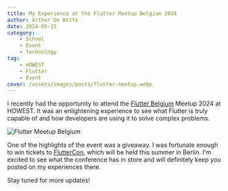 ```yaml
---
title: My Experience at the Flutter Meetup Belgium 2024
author: Arthur De Witte
date: 2024-05-15
category:
    - School
    - Event
    - Technology
tag:
    - HOWEST
    - Flutter
    - Event
cover: /assets/images/posts/flutter-meetup.webp
---
```


I recently had the opportunity to attend the [Flutter Belgium](https://flutterbelgium.be/) Meetup 2024 at HOWEST. It was an enlightening experience to see what Flutter is truly capable of and how developers are using it to solve complex problems.

![Flutter Meetup Belgium](/assets/images/posts/flutter-meetup-1.webp)

One of the highlights of the event was a giveaway. I was fortunate enough to win tickets to [FlutterCon](https://fluttercon.dev/), which will be held this summer in Berlin. I'm excited to see what the conference has in store and will definitely keep you posted on my experiences there.

Stay tuned for more updates!